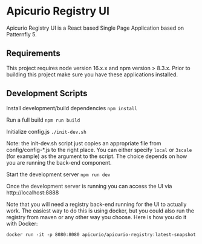 # Apicurio Registry UI

Apicurio Registry UI is a React based Single Page Application based on Patternfly 5.

## Requirements
This project requires node version 16.x.x and npm version > 8.3.x.
Prior to building this project make sure you have these applications installed.

## Development Scripts

Install development/build dependencies
`npm install`

Run a full build
`npm run build`

Initialize config.js
`./init-dev.sh`

Note: the init-dev.sh script just copies an appropriate file from config/config-*.js to the right place.  You can 
either specify `local` or `3scale` (for example) as the argument to the script.  The choice depends on how you are 
running the back-end component.

Start the development server
`npm run dev`

Once the development server is running you can access the UI via http://localhost:8888

Note that you will need a registry back-end running for the UI to actually work.  The easiest way to do this is using 
docker, but you could also run the registry from maven or any other way you choose.  Here is how you do it with Docker:

`docker run -it -p 8080:8080 apicurio/apicurio-registry:latest-snapshot`
